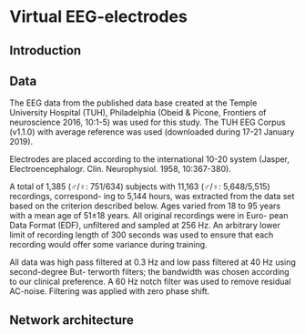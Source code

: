 # Virtual EEG-electrodes

## Introduction

## Data

The EEG data from the published data base created at the Temple University Hospital (TUH), Philadelphia (Obeid & Picone, Frontiers of neuroscience 2016, 10:1-5) was used for this study. The TUH EEG Corpus (v1.1.0) with average reference was used (downloaded during 17-21 January 2019).

Electrodes are placed according to the international 10-20 system (Jasper, Electroencephalogr. Clin. Neurophysiol. 1958, 10:367-380).

A total of 1,385 (♂/♀: 751/634) subjects with 11,163 (♂/♀: 5,648/5,515) recordings, correspond- ing to 5,144 hours, was extracted from the data set based on the criterion described below. Ages varied from 18 to 95 years with a mean age of 51±18 years. All original recordings were in Euro- pean Data Format (EDF), unfiltered and sampled at 256 Hz. An arbitrary lower limit of recording length of 300 seconds was used to ensure that each recording would offer some variance during training. 

All data was high pass filtered at 0.3 Hz and low pass filtered at 40 Hz using second-degree But- terworth filters; the bandwidth was chosen according to our clinical preference. A 60 Hz notch filter was used to remove residual AC-noise. Filtering was applied with zero phase shift.

## Network architecture
